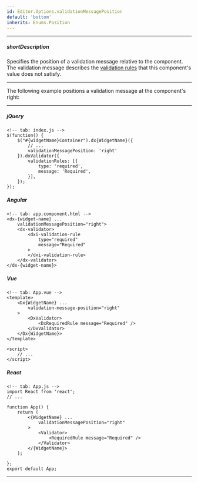```yaml
---
id: Editor.Options.validationMessagePosition
default: 'bottom'
inherits: Enums.Position
---
```

---
##### shortDescription
Specifies the position of a validation message relative to the component. The validation message describes the [validation rules](/api-reference/10%20UI%20Components/dxValidator/8%20Validation%20Rules '/Documentation/ApiReference/UI_Components/dxValidator/Validation_Rules/') that this component's value does not satisfy.

---
The following example positions a validation message at the component's right:

---
##### jQuery

    <!-- tab: index.js -->
    $(function() {
        $("#{widgetName}Container").dx{WidgetName}({
            // ...
            validationMessagePosition: 'right'
        }).dxValidator({
            validationRules: [{
                type: 'required',
                message: 'Required',
            }],
        });
    });

##### Angular

    <!-- tab: app.component.html -->
    <dx-{widget-name} ...
        validationMessagePosition="right">
        <dx-validator>
            <dxi-validation-rule
                type="required"
                message="Required"
            >
            </dxi-validation-rule>
        </dx-validator>
    </dx-{widget-name}>

##### Vue

    <!-- tab: App.vue -->
    <template>
        <Dx{WidgetName} ...
            validation-message-position="right"
        >
            <DxValidator>
                <DxRequiredRule message="Required" />
            </DxValidator>
        </Dx{WidgetName}>
    </template>

    <script>
        // ...
    </script>

##### React

    <!-- tab: App.js -->
    import React from 'react';
    // ...

    function App() {
        return (
            <{WidgetName} ...
                validationMessagePosition="right"
            >
                <Validator>
                    <RequiredRule message="Required" />
                </Validator>
            </{WidgetName}>
        ); 
        
    };
    export default App;

---